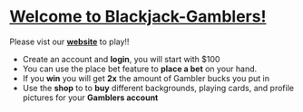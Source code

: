  # [Welcome to Blackjack-Gamblers!](https://blackjack-gamblers.herokuapp.com/)

Please vist our [**website**](https://blackjack-gamblers.herokuapp.com/) to play!!
 - Create an account and **login**, you will start with $100
 - You can use the place bet feature to **place a bet** on your hand.
 - If you **win** you will get **2x** the amount of Gambler bucks you put in
 - Use the **shop** to to **buy** different backgrounds, playing cards, and profile pictures for your **Gamblers account**
